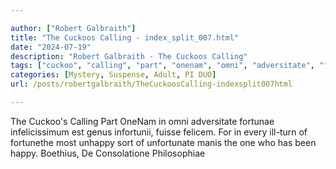 ```yaml
---

author: ["Robert Galbraith"]
title: "The Cuckoos Calling - index_split_007.html"
date: "2024-07-19"
description: "Robert Galbraith - The Cuckoos Calling"
tags: ["cuckoo", "calling", "part", "onenam", "omni", "adversitate", "fortunae", "infelicissimum", "est", "genus", "infortunii", "fuisse", "felicem", "every", "fortunethe", "unhappy", "sort", "unfortunate", "manis", "one", "happy", "boethius", "de", "consolatione", "philosophiae"]
categories: [Mystery, Suspense, Adult, PI DUO]
url: /posts/robertgalbraith/TheCuckoosCalling-indexsplit007html

---
```



The Cuckoo's Calling
Part OneNam in omni adversitate fortunae infelicissimum est genus infortunii, fuisse felicem.
For in every ill-turn of fortunethe most unhappy sort of unfortunate manis the one who has been happy. Boethius, De Consolatione Philosophiae
